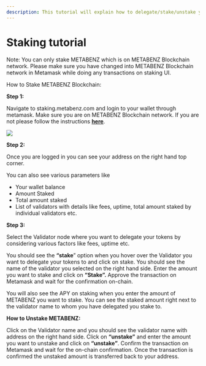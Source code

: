 ```yaml
---
description: This tutorial will explain how to delegate/stake/unstake your METABENZ.
---
```


# Staking tutorial

Note: You can only stake METABENZ which is on METABENZ Blockchain network. Please make sure you have changed into METABENZ Blockchain network in Metamask while doing any transactions on staking UI.

How to Stake METABENZ Blockchain:

**Step 1:**

Navigate to staking.metabenz.com and login to your wallet through metamask. Make sure you are on METABENZ Blockchain network. If you are not please follow the instructions [**here**](https://doc.metabenz.com/the-METABENZ-studio/getting-started/how-to-add-METABENZ-to-your-metamask).

![](../.gitbook/assets/0%20\(4\).png)

**Step 2:**

Once you are logged in you can see your address on the right hand top corner.

You can also see various parameters like

* Your wallet balance
* Amount Staked
* Total amount staked
* List of validators with details like fees, uptime, total amount staked by individual validators etc.

**Step 3:**

Select the Validator node where you want to delegate your tokens by considering various factors like fees, uptime etc.

You should see the **“stake**” option when you hover over the Validator you want to delegate your tokens to and click on stake. You should see the name of the validator you selected on the right hand side. Enter the amount you want to stake and click on **“Stake”.** Approve the transaction on Metamask and wait for the confirmation on-chain.

You will also see the APY on staking when you enter the amount of METABENZ you want to stake. You can see the staked amount right next to the validator name to whom you have delegated you stake to.

**How to Unstake METABENZ:**

Click on the Validator name and you should see the validator name with address on the right hand side. Click on **“unstake”** and enter the amount you want to unstake and click on **“unstake”**. Confirm the transaction on Metamask and wait for the on-chain confirmation. Once the transaction is confirmed the unstaked amount is transferred back to your address.
